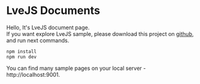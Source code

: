 # LveJS Documents

Hello, It's LveJS document page.  
If you want explore LveJS sample, please download this project on [github](https://github.com/izure1/LveJS3), and run next commands.

```
npm install
npm run dev
```

You can find many sample pages on your local server - http://localhost:9001.